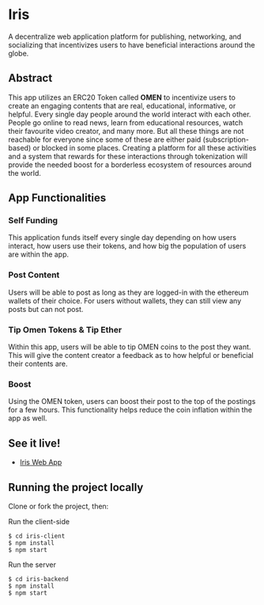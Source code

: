 # Iris 
A decentralize web application platform for publishing, networking, and socializing that incentivizes users to have beneficial interactions around the globe.

## Abstract
This app utilizes an ERC20 Token called **OMEN** to incentivize users to create an engaging contents that are real, educational, informative, or helpful. Every single day people around the world interact with each other. People go online to read news, learn from educational resources, watch their favourite video creator, and many more. But all these things are not reachable for everyone since some of these are either paid (subscription-based) or blocked in some places. Creating a platform for all these activities and a system that rewards for these interactions through tokenization will provide the needed boost for a borderless ecosystem of resources around the world.



## App Functionalities

### Self Funding
This application funds itself every single day depending on how users interact, how users use their tokens, and how big the population of users are within the app.

### Post Content
Users will be able to post as long as they are logged-in with the ethereum wallets of their choice. For users without wallets, they can still view any posts but can not post. 

### Tip Omen Tokens & Tip Ether
Within this app, users will be able to tip OMEN coins to the post they want. This will give the content creator a feedback as to how helpful or beneficial their contents are.

### Boost 
Using the OMEN token, users can boost their post to the top of the postings for a few hours. This functionality helps reduce the coin inflation within the app as well.

## See it live!
- [Iris Web App](https://iris-f137c.web.app/)

## Running the project locally
Clone or fork the project, then:

Run the client-side
```
$ cd iris-client
$ npm install
$ npm start
```

Run the server
```
$ cd iris-backend
$ npm install
$ npm start
```
